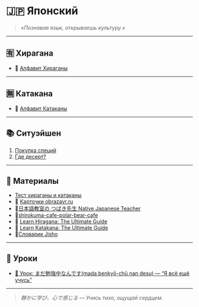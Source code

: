 # 🇯🇵 Японский

> _«Познавая язык, открываешь культуру.»_  

---

## 🈶 Хирагана  
- 🌸 [Алфавит Хираганы](https://github.com/Makashima-desu-ka/japan_day_everyday/blob/main/hiragana.md)  

---

## 🈚 Катакана   
- 🎌 [Алфавит Катаканы](https://github.com/Makashima-desu-ka/japan_day_everyday/blob/main/katakana.md)  

---

## 📚 Ситуэйшен  

1. [Покупка специй](https://github.com/Makashima-desu-ka/japan_day_everyday/blob/main/situation_spices.md)
2. [Где десерт?](https://github.com/Makashima-desu-ka/japan_day_everyday/blob/main/Restaurant_desert.md)

---

## 🎴 Материалы  
- [Тест хираганы и катаканы](https://kana.pro/)
- 📖 [Карточки obrazavr.ru](https://obrazavr.ru/uchenik/maximpiryutkogmail-com/?t=cards)
- 🎥[日本語教室の つばき先生 Native Japanese Teacher](https://www.youtube.com/@tsubakiclass/videos)
- 🎥[shirokuma-cafe-polar-bear-cafe](https://anisub.tv/anime/shirokuma-cafe-polar-bear-cafe)
- 📖 [Learn Hiragana: The Ultimate Guide](https://www.tofugu.com/japanese/learn-hiragana/)
- 📖 [Learn Katakana: The Ultimate Guide](https://www.tofugu.com/japanese/learn-katakana/)
- 📖[Словарик Jisho](https://jisho.org/)

---

## 🎒 Уроки 
- [🏮 Урок: まだ勉強中なんです(mada benkyō-chū nan desu) — “Я всё ещё учусь”](https://github.com/Makashima-desu-ka/japan_day_everyday/blob/main/lession_benkyō-chū.md)


---

> _静かに学び、心で感じる — Учись тихо, ощущай сердцем._
